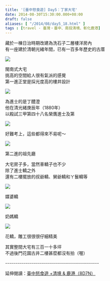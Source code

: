 ```yaml
---
title: '[臺中怒食遊] Day5：丁家大宅'
date: 2014-08-30T15:30:00.000+08:00
draft: false
aliases: [ "/2014/08/day5_18.html" ]
tags : [travel - 臺灣・臺中、南投清境、彰化鹿港]
---
```


藏於一棟日治時期改建為洗石子二層樓洋房內  
有一座建於清朝光緒年間，已有一百多年歷史的古厝  

![](/images/taichung5o.jpg)

閩南式大宅  
挑高的空間給人很有氣派的感覺  
第一進正堂是採光度高的樓井設計  

![](/images/taichung5o1.jpg)

為進士的是丁醴澄  
他在清光緒庚辰年（1880年）  
以殿試三甲第四十八名榮膺進士及第  

![](/images/taichung5o2.jpg)

好難考上，這些都得來不易呢～  

![](/images/taichung5o3.jpg)

第二進的祖先廳  
  
大宅房子多，當然車轎子也不少  
除了進士轎之外  
還有二樓擺放的叔爺轎、舅爺轎和ㄚ鬟轎等  

![](/images/taichung5o4.jpg)

媒婆轎  

![](/images/taichung5o5.jpg)

奶媽轎  

![](/images/taichung5o6.jpg)

花轎，雕工很很很仔細精美  
  
其實整間大宅有三百一十多坪  
不過後門花園古井二樓甚麼都沒有拍（喔）  
  
\-----------------------------------------------  
  
延伸閱讀：[臺中怒食遊 +清境 & 鹿港（8D7N）](https://hidie.net/taichung8d7n/)
